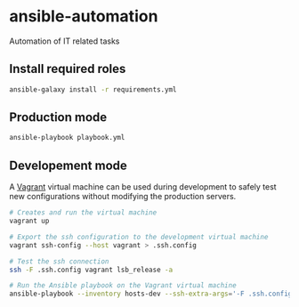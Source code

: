 # ansible-automation
Automation of IT related tasks

## Install required roles

```sh
ansible-galaxy install -r requirements.yml
```

## Production mode

```sh
ansible-playbook playbook.yml
```

## Developement mode

A [Vagrant](https://vagrantup.com) virtual machine can be used during development to safely test new configurations without modifying the production servers.

```sh
# Creates and run the virtual machine
vagrant up

# Export the ssh configuration to the development virtual machine
vagrant ssh-config --host vagrant > .ssh.config

# Test the ssh connection
ssh -F .ssh.config vagrant lsb_release -a

# Run the Ansible playbook on the Vagrant virtual machine
ansible-playbook --inventory hosts-dev --ssh-extra-args='-F .ssh.config' playbook.yml
```
